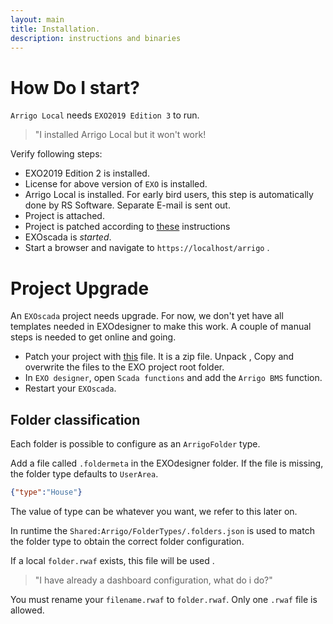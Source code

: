 ```yaml
---
layout: main
title: Installation.
description: instructions and binaries
---
```

# How Do I start?

`Arrigo Local` needs `EXO2019 Edition 3` to run. 

> "I installed Arrigo Local but it won't work!

Verify following steps:

- EXO2019 Edition 2 is installed.
- License for above version of `EXO` is installed. 
- Arrigo Local is installed. For early bird users, this step is automatically done by RS Software. Separate E-mail is sent out.
- Project is attached.
- Project is patched according to [these](#Project-Upgrade) instructions
- EXOscada is *started*.
- Start a browser and navigate to `https://localhost/arrigo` . 

# Project Upgrade

An `EXOscada` project needs upgrade. For now, we don't yet have all templates needed in EXOdesigner to make this work.  A couple of manual steps is needed to get online and going. 

- Patch your project with [this](./arrigo_local_project_patch.zip) file. It is a zip file. Unpack , Copy and overwrite the files to the EXO project root folder. 
- In `EXO designer`, open `Scada functions` and add the `Arrigo BMS` function. 
- Restart your `EXOscada`. 

## Folder classification

Each folder is possible to configure as an `ArrigoFolder` type. 

Add a file called `.foldermeta` in the EXOdesigner folder. If the file is missing, the folder type defaults to `UserArea`.

```json
{"type":"House"}
```

The value of type can be whatever you want, we refer to this later on. 

In runtime the `Shared:Arrigo/FolderTypes/.folders.json` is used to match the folder type to obtain the correct folder configuration.

If a local `folder.rwaf` exists, this file will be used .

> "I have already a dashboard configuration, what do i do?"

You must rename your `filename.rwaf` to `folder.rwaf`. Only one `.rwaf` file is allowed.
